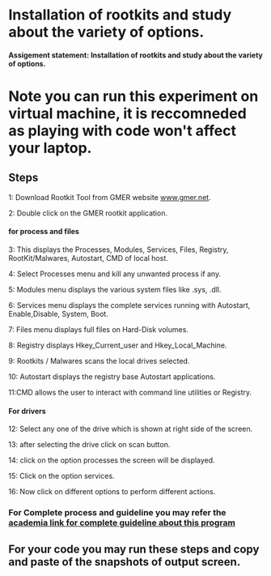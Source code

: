 #  Installation of rootkits and study about the variety of options.
#### Assigement statement: Installation of rootkits and study about the variety of options.
# Note you can run this experiment on virtual machine, it is reccomneded as playing with code won't affect your laptop.
## Steps 
1: Download Rootkit Tool from GMER website www.gmer.net.

2: Double click on the GMER rootkit application.

#### for process and files
3: This displays the Processes, Modules, Services, Files, Registry, RootKit/Malwares, Autostart, CMD of local host.

4: Select Processes menu and kill any unwanted process if any.

5: Modules menu displays the various system files like .sys, .dll.

6: Services menu displays the complete services running with Autostart, Enable,Disable, System, Boot.

7: Files menu displays full files on Hard-Disk volumes.

8: Registry displays Hkey_Current_user and Hkey_Local_Machine.

9: Rootkits / Malwares scans the local drives selected.

10: Autostart displays the registry base Autostart applications.

11:CMD allows the user to interact with command line utilities or Registry.

#### For drivers
12: Select any one of the drive which is shown at right side of the screen.

13: after selecting the drive click on scan button.

14: click on the option processes the screen will be displayed.

15: Click on the option services.

16: Now click on different options to perform different actions.


### For Complete process and guideline you may refer the [academia link for complete guideline about this program](https://www.academia.edu/27942906/Experiment_no_11_install_rootkits_and_study_variety_of_options?auto=download)
 

## For your code you may run these steps and copy and paste of the snapshots of output screen.
 
